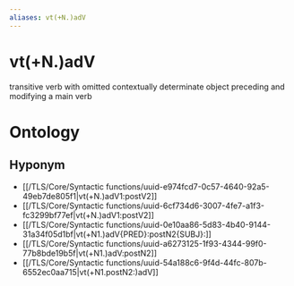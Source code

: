 ```yaml
---
aliases: vt(+N.)adV
---
```

# vt(+N.)adV

transitive verb with omitted contextually determinate object preceding and modifying a main verb
> 
# Ontology

## Hyponym
- [[/TLS/Core/Syntactic functions/uuid-e974fcd7-0c57-4640-92a5-49eb7de805f1|vt(+N.)adV1:postV2]]
- [[/TLS/Core/Syntactic functions/uuid-6cf734d6-3007-4fe7-a1f3-fc3299bf77ef|vt(+N.)adV1:postV2]]
- [[/TLS/Core/Syntactic functions/uuid-0e10aa86-5d83-4b40-9144-31a34f05d1bf|vt(+N1.)adV{PRED}:postN2{SUBJ}:]]
- [[/TLS/Core/Syntactic functions/uuid-a6273125-1f93-4344-99f0-77b8bde19b5f|vt(+N1.)adV:postN2]]
- [[/TLS/Core/Syntactic functions/uuid-54a188c6-9f4d-44fc-807b-6552ec0aa715|vt(+N1.postN2:)adV]]